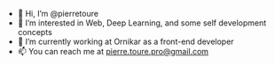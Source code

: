 - 👋 Hi, I’m @pierretoure
- 👀 I’m interested in Web, Deep Learning, and some self development concepts
- 🌱 I’m currently working at Ornikar as a front-end developer
- 📫 You can reach me at pierre.toure.pro@gmail.com
